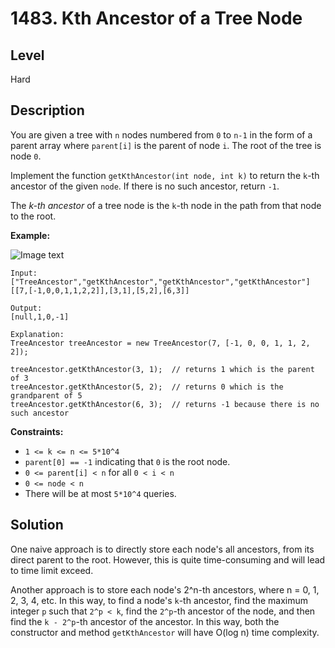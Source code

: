 # 1483. Kth Ancestor of a Tree Node
## Level
Hard

## Description
You are given a tree with `n` nodes numbered from `0` to `n-1` in the form of a parent array where `parent[i]` is the parent of node `i`. The root of the tree is node `0`.

Implement the function `getKthAncestor(int node, int k)` to return the `k`-th ancestor of the given `node`. If there is no such ancestor, return `-1`.

The *k-th ancestor* of a tree node is the `k`-th node in the path from that node to the root.

**Example:**

![Image text](https://assets.leetcode.com/uploads/2019/08/28/1528_ex1.png)

```
Input:
["TreeAncestor","getKthAncestor","getKthAncestor","getKthAncestor"]
[[7,[-1,0,0,1,1,2,2]],[3,1],[5,2],[6,3]]

Output:
[null,1,0,-1]

Explanation:
TreeAncestor treeAncestor = new TreeAncestor(7, [-1, 0, 0, 1, 1, 2, 2]);

treeAncestor.getKthAncestor(3, 1);  // returns 1 which is the parent of 3
treeAncestor.getKthAncestor(5, 2);  // returns 0 which is the grandparent of 5
treeAncestor.getKthAncestor(6, 3);  // returns -1 because there is no such ancestor
```

**Constraints:**

* `1 <= k <= n <= 5*10^4`
* `parent[0] == -1` indicating that `0` is the root node.
* `0 <= parent[i] < n` for all `0 < i < n`
* `0 <= node < n`
* There will be at most `5*10^4` queries.

## Solution
One naive approach is to directly store each node's all ancestors, from its direct parent to the root. However, this is quite time-consuming and will lead to time limit exceed.

Another approach is to store each node's 2^n-th ancestors, where n = 0, 1, 2, 3, 4, etc. In this way, to find a node's `k`-th ancestor, find the maximum integer `p` such that `2^p < k`, find the `2^p`-th ancestor of the node, and then find the `k - 2^p`-th ancestor of the ancestor. In this way, both the constructor and method `getKthAncestor` will have O(log n) time complexity.
